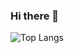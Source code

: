 ### Hi there 👋

![Top Langs](https://github-readme-stats.vercel.app/api/top-langs/?username=qweryy0566&layout=compact&hide=antlr&langs_count=6)

<!--
**qweryy0566/qweryy0566** is a ✨ _special_ ✨ repository because its `README.md` (this file) appears on your GitHub profile.

Here are some ideas to get you started:

- 🔭 I’m currently working on ...
- 🌱 I’m currently learning ...
- 👯 I’m looking to collaborate on ...
- 🤔 I’m looking for help with ...
- 💬 Ask me about ...
- 📫 How to reach me: ...
- 😄 Pronouns: ...
- ⚡ Fun fact: ...
-->
